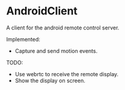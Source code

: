 # AndroidClient

A client for the android remote control server.

Implemented:
- Capture and send motion events.

TODO:
- Use webrtc to receive the remote display.
- Show the display on screen.
